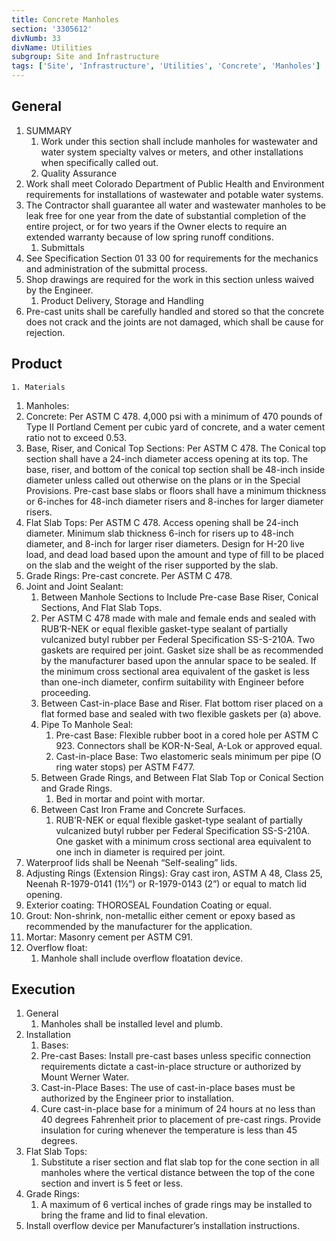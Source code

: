 ```yaml
---
title: Concrete Manholes
section: '3305612'
divNumb: 33
divName: Utilities
subgroup: Site and Infrastructure
tags: ['Site', 'Infrastructure', 'Utilities', 'Concrete', 'Manholes']
---
```


## General

1. SUMMARY
   1. Work under this section shall include manholes for wastewater and water system specialty valves or meters, and other installations when specifically called out.
   1. Quality Assurance
2. Work shall meet Colorado Department of Public Health and Environment requirements for installations of wastewater and potable water systems.
3. The Contractor shall guarantee all water and wastewater manholes to be leak free for one year from the date of substantial completion of the entire project, or for two years if the Owner elects to require an extended warranty because of low spring runoff conditions.
   1. Submittals
4. See Specification Section 01 33 00 for requirements for the mechanics and administration of the submittal process.
5. Shop drawings are required for the work in this section unless waived by the Engineer.
   1. Product Delivery, Storage and Handling
6. Pre-cast units shall be carefully handled and stored so that the concrete does not crack and the joints are not damaged, which shall be cause for rejection.

## Product

    1. Materials

1. Manholes:
1. Concrete: Per ASTM C 478. 4,000 psi with a minimum of 470 pounds of Type II Portland Cement per cubic yard of concrete, and a water cement ratio not to exceed 0.53.
1. Base, Riser, and Conical Top Sections: Per ASTM C 478. The Conical top section shall have a 24-inch diameter access opening at its top. The base, riser, and bottom of the conical top section shall be 48-inch inside diameter unless called out otherwise on the plans or in the Special Provisions. Pre-cast base slabs or floors shall have a minimum thickness or 6-inches for 48-inch diameter risers and 8-inches for larger diameter risers.
1. Flat Slab Tops: Per ASTM C 478. Access opening shall be 24-inch diameter. Minimum slab thickness 6-inch for risers up to 48-inch diameter, and 8-inch for larger riser diameters. Design for H-20 live load, and dead load based upon the amount and type of fill to be placed on the slab and the weight of the riser supported by the slab.
1. Grade Rings: Pre-cast concrete. Per ASTM C 478.
1. Joint and Joint Sealant:
   1. Between Manhole Sections to Include Pre-case Base Riser, Conical Sections, And Flat Slab Tops.
   2. Per ASTM C 478 made with male and female ends and sealed with RUB’R-NEK or equal flexible gasket-type sealant of partially vulcanized butyl rubber per Federal Specification SS-S-210A. Two gaskets are required per joint. Gasket size shall be as recommended by the manufacturer based upon the annular space to be sealed. If the minimum cross sectional area equivalent of the gasket is less than one-inch diameter, confirm suitability with Engineer before proceeding.
   3. Between Cast-in-place Base and Riser. Flat bottom riser placed on a flat formed base and sealed with two flexible gaskets per (a) above.
   4. Pipe To Manhole Seal:
      1. Pre-cast Base: Flexible rubber boot in a cored hole per ASTM C 923. Connectors shall be KOR-N-Seal, A-Lok or approved equal.
      2. Cast-in-place Base: Two elastomeric seals minimum per pipe (O ring water stops) per ASTM F477.
   5. Between Grade Rings, and Between Flat Slab Top or Conical Section and Grade Rings.
      1. Bed in mortar and point with mortar.
   6. Between Cast Iron Frame and Concrete Surfaces.
      1. RUB’R-NEK or equal flexible gasket-type sealant of partially vulcanized butyl rubber per Federal Specification SS-S-210A. One gasket with a minimum cross sectional area equivalent to one inch in diameter is required per joint.
1. Waterproof lids shall be Neenah “Self-sealing” lids.
1. Adjusting Rings (Extension Rings): Gray cast iron, ASTM A 48, Class 25, Neenah R-1979-0141 (1½”) or R-1979-0143 (2”) or equal to match lid opening.
1. Exterior coating: THOROSEAL Foundation Coating or equal.
1. Grout: Non-shrink, non-metallic either cement or epoxy based as recommended by the manufacturer for the application.
1. Mortar: Masonry cement per ASTM C91.
1. Overflow float:
   1. Manhole shall include overflow floatation device.

## Execution

1. General
   1. Manholes shall be installed level and plumb.
1. Installation
   1. Bases:
   1. Pre-cast Bases: Install pre-cast bases unless specific connection requirements dictate a cast-in-place structure or authorized by Mount Werner Water.
   1. Cast-in-Place Bases: The use of cast-in-place bases must be authorized by the Engineer prior to installation.
   1. Cure cast-in-place base for a minimum of 24 hours at no less than 40 degrees Fahrenheit prior to placement of pre-cast rings. Provide insulation for curing whenever the temperature is less than 45 degrees.
1. Flat Slab Tops:
   1. Substitute a riser section and flat slab top for the cone section in all manholes where the vertical distance between the top of the cone section and invert is 5 feet or less.
1. Grade Rings:
   1. A maximum of 6 vertical inches of grade rings may be installed to bring the frame and lid to final elevation.
1. Install overflow device per Manufacturer’s installation instructions.
